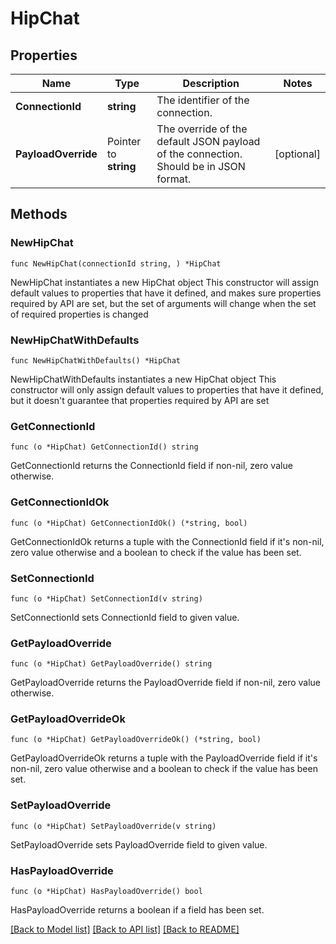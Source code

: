 # HipChat

## Properties

Name | Type | Description | Notes
------------ | ------------- | ------------- | -------------
**ConnectionId** | **string** | The identifier of the connection. | 
**PayloadOverride** | Pointer to **string** | The override of the default JSON payload of the connection. Should be in JSON format. | [optional] 

## Methods

### NewHipChat

`func NewHipChat(connectionId string, ) *HipChat`

NewHipChat instantiates a new HipChat object
This constructor will assign default values to properties that have it defined,
and makes sure properties required by API are set, but the set of arguments
will change when the set of required properties is changed

### NewHipChatWithDefaults

`func NewHipChatWithDefaults() *HipChat`

NewHipChatWithDefaults instantiates a new HipChat object
This constructor will only assign default values to properties that have it defined,
but it doesn't guarantee that properties required by API are set

### GetConnectionId

`func (o *HipChat) GetConnectionId() string`

GetConnectionId returns the ConnectionId field if non-nil, zero value otherwise.

### GetConnectionIdOk

`func (o *HipChat) GetConnectionIdOk() (*string, bool)`

GetConnectionIdOk returns a tuple with the ConnectionId field if it's non-nil, zero value otherwise
and a boolean to check if the value has been set.

### SetConnectionId

`func (o *HipChat) SetConnectionId(v string)`

SetConnectionId sets ConnectionId field to given value.


### GetPayloadOverride

`func (o *HipChat) GetPayloadOverride() string`

GetPayloadOverride returns the PayloadOverride field if non-nil, zero value otherwise.

### GetPayloadOverrideOk

`func (o *HipChat) GetPayloadOverrideOk() (*string, bool)`

GetPayloadOverrideOk returns a tuple with the PayloadOverride field if it's non-nil, zero value otherwise
and a boolean to check if the value has been set.

### SetPayloadOverride

`func (o *HipChat) SetPayloadOverride(v string)`

SetPayloadOverride sets PayloadOverride field to given value.

### HasPayloadOverride

`func (o *HipChat) HasPayloadOverride() bool`

HasPayloadOverride returns a boolean if a field has been set.


[[Back to Model list]](../README.md#documentation-for-models) [[Back to API list]](../README.md#documentation-for-api-endpoints) [[Back to README]](../README.md)


